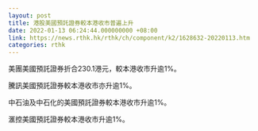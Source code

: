 ```yaml
---
layout: post
title: 港股美國預託證券較本港收市普遍上升
date: 2022-01-13 06:24:44.000000000 +08:00
link: https://news.rthk.hk/rthk/ch/component/k2/1628632-20220113.htm
categories: rthk
---
```


美團美國預託證券折合230.1港元，較本港收市升逾1%。

騰訊美國預託證券較本港收市亦升逾1%。

中石油及中石化的美國預託證券較本港收市升逾1%。

滙控美國預託證券較本港收市升逾1%。
